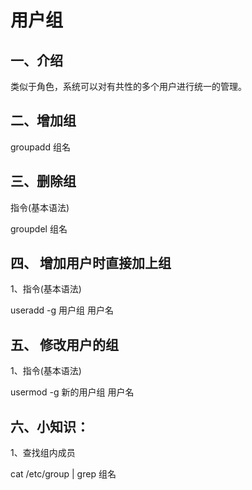 # 用户组

 

## 一、介绍

类似于角色，系统可以对有共性的多个用户进行统一的管理。

 

## 二、增加组

groupadd 组名



## 三、删除组

指令(基本语法)

groupdel 组名



## 四、 增加用户时直接加上组 

1、指令(基本语法) 

useradd -g 用户组 用户名



## 五、 修改用户的组

 1、指令(基本语法)

usermod -g  新的用户组 用户名



## **六、小知识：**

1、查找组内成员

cat /etc/group | grep 组名